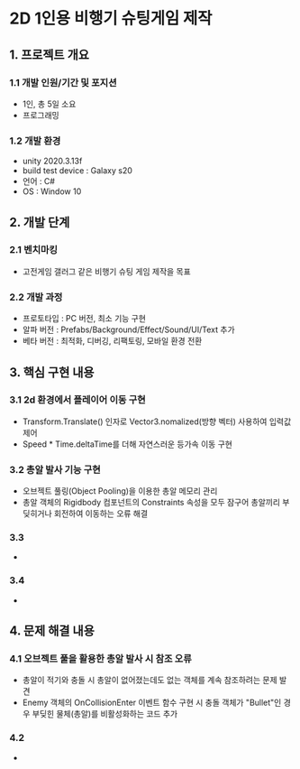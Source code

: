# 2D 1인용 비행기 슈팅게임 제작
## 1. 프로젝트 개요
### 1.1 개발 인원/기간 및 포지션
- 1인, 총 5일 소요
- 프로그래밍
### 1.2 개발 환경
- unity 2020.3.13f
- build test device : Galaxy s20
- 언어 : C#
- OS : Window 10			
## 2. 개발 단계
### 2.1 벤치마킹
- 고전게임 갤러그 같은 비행기 슈팅 게임 제작을 목표 
### 2.2 개발 과정
- 프로토타입 : PC 버전, 최소 기능 구현
- 알파 버전 : Prefabs/Background/Effect/Sound/UI/Text 추가
- 베타 버전 : 최적화, 디버깅, 리팩토링, 모바일 환경 전환 
## 3. 핵심 구현 내용 
### 3.1 2d 환경에서 플레이어 이동 구현
- Transform.Translate() 인자로 Vector3.nomalized(방향 벡터) 사용하여 입력값 제어
- Speed * Time.deltaTime를 더해 자연스러운 등가속 이동 구현
### 3.2 총알 발사 기능 구현
- 오브젝트 풀링(Object Pooling)을 이용한 총알 메모리 관리
- 총알 객체의 Rigidbody 컴포넌트의 Constraints 속성을 모두 잠구어 총알끼리 부딪히거나 회전하여 이동하는 오류 해결
### 3.3 
- 
### 3.4 
- 
## 4. 문제 해결 내용
### 4.1 오브젝트 풀을 활용한 총알 발사 시 참조 오류
- 총알이 적기와 충돌 시 총알이 없어졌는데도 없는 객체를 계속 참조하려는 문제 발견
- Enemy 객체의 OnCollisionEnter 이벤트 함수 구현 시 충돌 객체가 "Bullet"인 경우 부딪힌 물체(총알)를 비활성화하는 코드 추가
### 4.2 
- 

